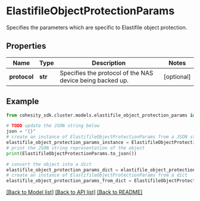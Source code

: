 # ElastifileObjectProtectionParams

Specifies the parameters which are specific to Elastifile object protection.

## Properties

Name | Type | Description | Notes
------------ | ------------- | ------------- | -------------
**protocol** | **str** | Specifies the protocol of the NAS device being backed up. | [optional] 

## Example

```python
from cohesity_sdk.cluster.models.elastifile_object_protection_params import ElastifileObjectProtectionParams

# TODO update the JSON string below
json = "{}"
# create an instance of ElastifileObjectProtectionParams from a JSON string
elastifile_object_protection_params_instance = ElastifileObjectProtectionParams.from_json(json)
# print the JSON string representation of the object
print(ElastifileObjectProtectionParams.to_json())

# convert the object into a dict
elastifile_object_protection_params_dict = elastifile_object_protection_params_instance.to_dict()
# create an instance of ElastifileObjectProtectionParams from a dict
elastifile_object_protection_params_from_dict = ElastifileObjectProtectionParams.from_dict(elastifile_object_protection_params_dict)
```
[[Back to Model list]](../README.md#documentation-for-models) [[Back to API list]](../README.md#documentation-for-api-endpoints) [[Back to README]](../README.md)


